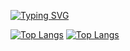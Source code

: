 [![Typing SVG](https://readme-typing-svg.demolab.com/?center=true&lines=Olá,+me+chamo+Artur+Vincius.;Seja+Bem-Vindo!!+:%29)](https://git.io/typing-svg)

[![Top Langs](https://github-readme-stats-ten-gamma-78.vercel.app/api?username=focarica&show_icons=true&theme=highcontrast&hide_border=True&include_all_commits=true&count_private=true)](https://github.com/focarica)  [![Top Langs](https://github-readme-stats-ten-gamma-78.vercel.app/api/top-langs/?username=focarica&theme=highcontrast&hide_border=True&layout=compact&count_private=true&size_weight=0.5&count_weight=0.5)](https://github.com/focarica)  
